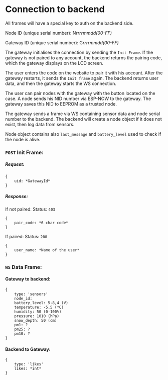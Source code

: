 # Connection to backend

All frames will have a special key to auth on the backend side.

Node ID (unique serial number): N*rrrrmmdd(00-FF)*

Gateway ID (unique serial number): G*rrrrmmdd(00-FF)*

The gateway initialises the connection by sending the `Init Frame`. If the gateway is not paired to any account, the backend returns the pairing code, which the gateway displays on the LCD screen.

The user enters the code on the website to pair it with his account. After the gateway restarts, it sends the `Init frame` again. The backend returns user data, and then the gateway starts the WS connection.

The user can pair nodes with the gateway with the button located on the case. A node sends his NID number via ESP-NOW to the gateway. The gateway saves this NID to EEPROM as a trusted node.

The gateway sends a frame via WS containing sensor data and node serial number to the backend. The backend will create a node object if it does not exist, then log data from sensors.

Node object contains also `last_message` and `battery_level` used to check if the node is alive.

### `POST` Init Frame:

##### Request:

    {
    	uid: *GatewayId*
    }

##### Response:

If not paired:
Status: `403`

    {
    	pair_code: *6 char code*
    }

If paired:
Status: `200`

    {
    	user_name: *Name of the user*
    }

### `WS` Data Frame:

#### Gateway to backend:

    {
    	type: 'sensors'
    	node_id:
    	battery_level: 5-8,4 (V)
    	temperature: -5.5 (*C)
    	humidity: 50 (0-100%)
    	pressure: 1010 (hPa)
    	snow_depth: 50 (cm)
    	pm1: ?
    	pm25: ?
    	pm10: ?
    }

#### Backend to Gateway:

    {
    	type: 'likes'
    	likes: *int*
    }
